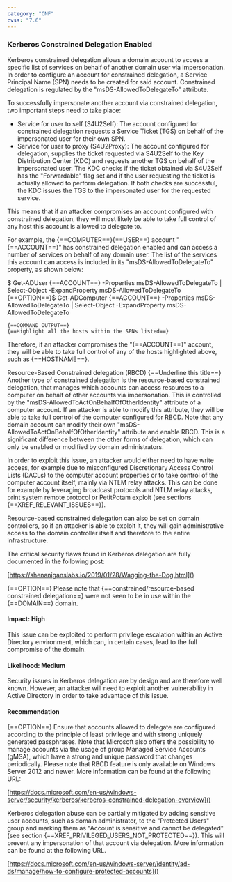 ```yaml
---
category: "CNF"
cvss: "7.6"
---
```

### Kerberos Constrained Delegation Enabled
Kerberos constrained delegation allows a domain account to access a specific list of services on behalf of another domain user via impersonation. In order to configure an account for constrained delegation, a Service Principal Name (SPN) needs to be created for said account. Constrained delegation is regulated by the "msDS-AllowedToDelegateTo" attribute.

To successfully impersonate another account via constrained delegation, two important steps need to take place:
- Service for user to self (S4U2Self): The account configured for constrained delegation requests a Service Ticket (TGS) on behalf of the impersonated user for their own SPN.
- Service for user to proxy (S4U2Proxy): The account configured for delegation, supplies the ticket requested via S4U2Self to the Key Distribution Center (KDC) and requests another TGS on behalf of the impersonated user. The KDC checks if the ticket obtained via S4U2Self has the "Forwardable" flag set and if the user requesting the ticket is actually allowed to perform delegation. If both checks are successful, the KDC issues the TGS to the impersonated user for the requested service.

This means that if an attacker compromises an account configured with constrained delegation, they will most likely be able to take full control of any host this account is allowed to delegate to.

For example, the {==COMPUTER==}{==USER==} account "{==ACCOUNT==}" has constrained delegation enabled and can access a number of services on behalf of any domain user. The list of the services this account can access is included in its "msDS-AllowedToDelegateTo" property, as shown below:

$ Get-ADUser {==ACCOUNT==} -Properties msDS-AllowedToDelegateTo | Select-Object -ExpandProperty msDS-AllowedToDelegateTo
{==OPTION==}$ Get-ADComputer {==ACCOUNT==} -Properties msDS-AllowedToDelegateTo | Select-Object -ExpandProperty msDS-AllowedToDelegateTo
```
{==COMMAND OUTPUT==}
{==Highlight all the hosts within the SPNs listed==}
```

Therefore, if an attacker compromises the "{==ACCOUNT==}" account, they will be able to take full control of any of the hosts highlighted above, such as {==HOSTNAME==}.

Resource-Based Constrained delegation (RBCD) {==Underline this title==}
Another type of constrained delegation is the resource-based constrained delegation, that manages which accounts can access resources to a computer on behalf of other accounts via impersonation. This is controlled by the "msDS-AllowedToActOnBehalfOfOtherIdentity" attribute of a computer account. If an attacker is able to modify this attribute, they will be able to take full control of the computer configured for RBCD. Note that any domain account can modify their own "msDS-AllowedToActOnBehalfOfOtherIdentity" attribute and enable RBCD. This is a significant difference between the other forms of delegation, which can only be enabled or modified by domain administrators.

In order to exploit this issue, an attacker would either need to have write access, for example due to misconfigured Discretionary Access Control Lists (DACLs) to the computer account properties or to take control of the computer account itself, mainly via NTLM relay attacks. This can be done for example by leveraging broadcast protocols and NTLM relay attacks, print system remote protocol or PetitPotam exploit (see sections {==XREF_RELEVANT_ISSUES==}).

Resource-based constrained delegation can also be set on domain controllers, so if an attacker is able to exploit it, they will gain administrative access to the domain controller itself and therefore to the entire infrastructure.

The critical security flaws found in Kerberos delegation are fully documented in the following post:

[https://shenaniganslabs.io/2019/01/28/Wagging-the-Dog.html]()

{==OPTION==} Please note that {==constrained/resource-based constrained delegation==} were not seen to be in use within the {==DOMAIN==} domain.
#### Impact: High
This issue can be exploited to perform privilege escalation within an Active Directory environment, which can, in certain cases, lead to the full compromise of the domain.
#### Likelihood: Medium
Security issues in Kerberos delegation are by design and are therefore well known. However, an attacker will need to exploit another vulnerability in Active Directory in order to take advantage of this issue.
#### Recommendation
{==OPTION==} Ensure that accounts allowed to delegate are configured according to the principle of least privilege and with strong uniquely generated passphrases. Note that Microsoft also offers the possibility to manage accounts via the usage of group Managed Service Accounts (gMSA), which have a strong and unique password that changes periodically. Please note that RBCD feature is only available on Windows Server 2012 and newer. More information can be found at the following URL:

[https://docs.microsoft.com/en-us/windows-server/security/kerberos/kerberos-constrained-delegation-overview]()

Kerberos delegation abuse can be partially mitigated by adding sensitive user accounts, such as domain administrator, to the "Protected Users" group and marking them as "Account is sensitive and cannot be delegated" (see section {==XREF_PRIVILEGED_USERS_NOT_PROTECTED==}). This will prevent any impersonation of that account via delegation. More information can be found at the following URL.

[https://docs.microsoft.com/en-us/windows-server/identity/ad-ds/manage/how-to-configure-protected-accounts]()
